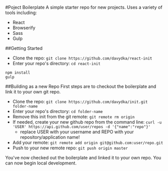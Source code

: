 #Poject Boilerplate
A simple starter repo for new projects. Uses a variety of tools including:

* React
* Browserify
* Sass
* Gulp

##Getting Started
* Clone the repo: `git clone https://github.com/davydka/react-init`
* Enter your repo's directory: `cd react-init`

```
npm install
gulp
```
##Building as a new Repo
First steps are to checkout the boilerplate and link it to your own git repo.

* Clone the repo: `git clone https://github.com/davydka/init.git folder-name`
* Enter your repo's directory: `cd folder-name`
* Remove this init from the git remote: `git remote rm origin`
* If needed, create your new github repo from the command line: `curl -u 'USER' https://api.github.com/user/repos -d '{"name":"repo"}'`
	* replace USER with your username and REPO with your repository/application name!
* Add your remote: `git remote add origin git@github.com:user/repo.git`
* Push to your new remote repo: `git push origin master`

You've now checked out the boilerplate and linked it to your own repo. You can now begin local development.
